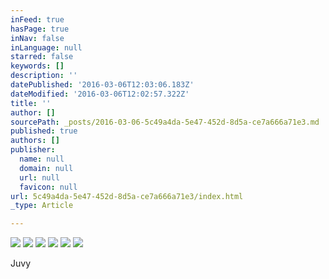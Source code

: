 ```yaml
---
inFeed: true
hasPage: true
inNav: false
inLanguage: null
starred: false
keywords: []
description: ''
datePublished: '2016-03-06T12:03:06.183Z'
dateModified: '2016-03-06T12:02:57.322Z'
title: ''
author: []
sourcePath: _posts/2016-03-06-5c49a4da-5e47-452d-8d5a-ce7a666a71e3.md
published: true
authors: []
publisher:
  name: null
  domain: null
  url: null
  favicon: null
url: 5c49a4da-5e47-452d-8d5a-ce7a666a71e3/index.html
_type: Article

---
```

![](https://the-grid-user-content.s3-us-west-2.amazonaws.com/7b7afb87-1c4c-487b-890b-ec96ab3e530e.jpg)
![](https://the-grid-user-content.s3-us-west-2.amazonaws.com/5bedf6ad-44f7-4238-a3a7-dc05956a09a1.jpg)
![](https://the-grid-user-content.s3-us-west-2.amazonaws.com/2c3933ff-178b-4352-8bac-858a5b5320a2.jpg)
![](https://the-grid-user-content.s3-us-west-2.amazonaws.com/00f3b81a-3d75-40fc-8b83-56601e29102b.jpg)
![](https://the-grid-user-content.s3-us-west-2.amazonaws.com/bde637f7-21fc-40b1-ab1f-55b8b4a27cd3.jpg)
![](https://the-grid-user-content.s3-us-west-2.amazonaws.com/4aaf96c6-7def-432d-8979-ac1a84e91adf.jpg)

Juvy